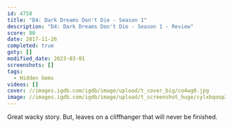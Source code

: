 ```yaml
---
id: 4758
title: "D4: Dark Dreams Don't Die - Season 1"
description: "D4: Dark Dreams Don't Die - Season 1 - Review"
score: 80
date: 2017-11-26
completed: true
goty: []
modified_date: 2023-03-01
screenshots: []
tags:
  - Hidden Gems
videos: []
cover: //images.igdb.com/igdb/image/upload/t_cover_big/co4wg0.jpg
image: //images.igdb.com/igdb/image/upload/t_screenshot_huge/cylxbqoop3s9xm1ct6fr.jpg
---
```

Great wacky story. But, leaves on a cliffhanger that will never be finished.
